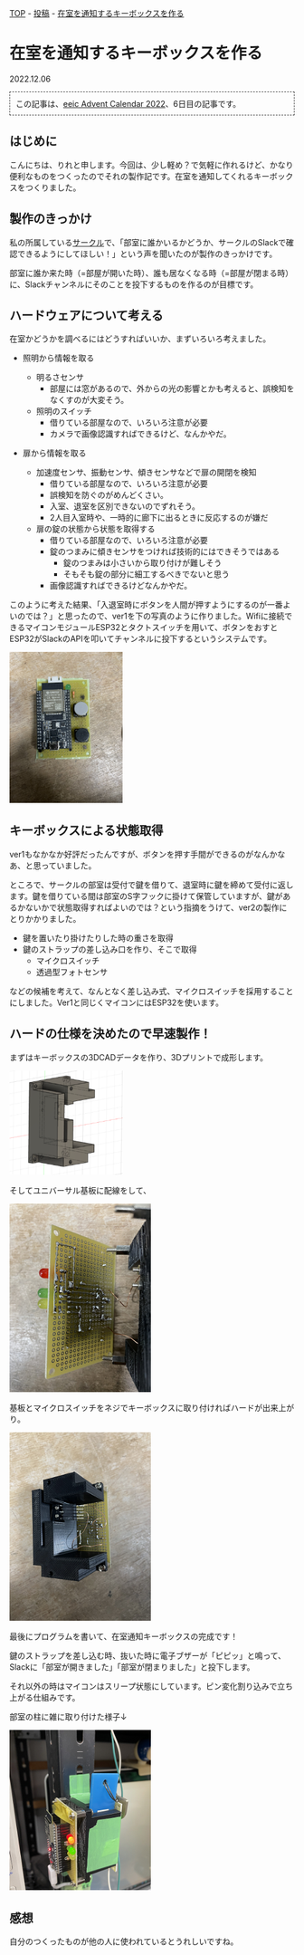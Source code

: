 [TOP](/) - [投稿](/posts) - [在室を通知するキーボックスを作る](/posts/zlo_keybox)

# 在室を通知するキーボックスを作る

2022.12.06

<div style="padding: 10px; margin-bottom: 10px; border: 1px dashed #333333;">
この記事は、<a href="https://adventar.org/calendars/7892">eeic Advent Calendar 2022</a>、6日目の記事です。
</div>

## はじめに

こんにちは、りれと申します。今回は、少し軽め？で気軽に作れるけど、かなり便利なものをつくったのでそれの製作記です。在室を通知してくれるキーボックスをつくりました。

## 製作のきっかけ

私の所属している[サークル](https://ja1zlo.u-tokyo.org/)で、「部室に誰かいるかどうか、サークルのSlackで確認できるようにしてほしい！」という声を聞いたのが製作のきっかけです。

部室に誰か来た時（=部屋が開いた時）、誰も居なくなる時（=部屋が閉まる時）に、Slackチャンネルにそのことを投下するものを作るのが目標です。

## ハードウェアについて考える

在室かどうかを調べるにはどうすればいいか、まずいろいろ考えました。

- 照明から情報を取る
    - 明るさセンサ
        - 部屋には窓があるので、外からの光の影響とかも考えると、誤検知をなくすのが大変そう。
    - 照明のスイッチ
        - 借りている部屋なので、いろいろ注意が必要
        - カメラで画像認識すればできるけど、なんかやだ。

- 扉から情報を取る
    - 加速度センサ、振動センサ、傾きセンサなどで扉の開閉を検知
        - 借りている部屋なので、いろいろ注意が必要
        - 誤検知を防ぐのがめんどくさい。
        - 入室、退室を区別できないのでずれそう。
        - 2人目入室時や、一時的に廊下に出るときに反応するのが嫌だ
    - 扉の錠の状態から状態を取得する
        - 借りている部屋なので、いろいろ注意が必要
        - 錠のつまみに傾きセンサをつければ技術的にはできそうではある
            - 錠のつまみは小さいから取り付けが難しそう
            - そもそも錠の部分に細工するべきでないと思う
        - 画像認識すればできるけどなんかやだ。

このように考えた結果、「入退室時にボタンを人間が押すようにするのが一番よいのでは？」と思ったので、ver1を下の写真のように作りました。Wifiに接続できるマイコンモジュールESP32とタクトスイッチを用いて、ボタンをおすとESP32がSlackのAPIを叩いてチャンネルに投下するというシステムです。

<img width="200" src="/assets/posts/zlo_keybox/v1.png" alt="v1" title="v1"/>

## キーボックスによる状態取得

ver1もなかなか好評だったんですが、ボタンを押す手間ができるのがなんかなあ、と思っていました。

ところで、サークルの部室は受付で鍵を借りて、退室時に鍵を締めて受付に返します。鍵を借りている間は部室のS字フックに掛けて保管していますが、鍵があるかないかで状態取得すればよいのでは？という指摘をうけて、ver2の製作にとりかかりました。

- 鍵を置いたり掛けたりした時の重さを取得
- 鍵のストラップの差し込み口を作り、そこで取得
    - マイクロスイッチ
    - 透過型フォトセンサ

などの候補を考えて、なんとなく差し込み式、マイクロスイッチを採用することにしました。Ver1と同じくマイコンにはESP32を使います。

## ハードの仕様を決めたので早速製作！

まずはキーボックスの3DCADデータを作り、3Dプリントで成形します。

<img width="200" src="/assets/posts/zlo_keybox/fusion_3ddata.png" alt="cad" title="cad"/>

そしてユニバーサル基板に配線をして、

<img width="250" src="/assets/posts/zlo_keybox/haisen.png" alt="配線" title="配線"/>

基板とマイクロスイッチをネジでキーボックスに取り付ければハードが出来上がり。

<img width="250" src="/assets/posts/zlo_keybox/kumitate.png" alt="組み立て後" title="組み立て後"/>

最後にプログラムを書いて、在室通知キーボックスの完成です！

鍵のストラップを差し込む時、抜いた時に電子ブザーが「ピピッ」と鳴って、Slackに「部室が開きました」「部室が閉まりました」と投下します。

それ以外の時はマイコンはスリープ状態にしています。ピン変化割り込みで立ち上がる仕組みです。

部室の柱に雑に取り付けた様子↓

<img width="250" src="/assets/posts/zlo_keybox/shiyourei.png" alt="完成" title="完成"/>

## 感想

自分のつくったものが他の人に使われているとうれしいですね。